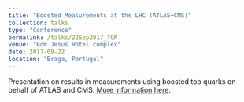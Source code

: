 ```yaml
---
title: "Boosted Measurements at the LHC (ATLAS+CMS)"
collection: talks
type: "Conference"
permalink: /talks/22Sep2017_TOP
venue: "Bom Jesus Hotel complex"
date: 2017-09-22
location: "Braga, Portugal"
---
```


Presentation on results in measurements using boosted top quarks on behalf of ATLAS and CMS.
[More information here](https://indico.cern.ch/event/659310/#65-boosted-measurements-at-the).
